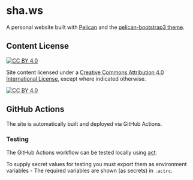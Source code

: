# sha.ws

A personal website built with [Pelican](https://github.com/getpelican/pelican) and the [pelican-bootstrap3 theme](https://github.com/getpelican/pelican-themes/tree/master/pelican-bootstrap3).

## Content License

[![CC BY 4.0][cc-by-shield]][cc-by]

Site content licensed under a [Creative Commons Attribution 4.0 International
License][cc-by], except where indicated otherwise.

[![CC BY 4.0][cc-by-image]][cc-by]

[cc-by]: http://creativecommons.org/licenses/by/4.0/
[cc-by-image]: https://i.creativecommons.org/l/by/4.0/88x31.png
[cc-by-shield]: https://img.shields.io/badge/License-CC%20BY%204.0-lightgrey.svg

## GitHub Actions

The site is automatically built and deployed via GitHub Actions.

### Testing

The GitHub Actions workflow can be tested locally using [act](https://github.com/nektos/act).

To supply secret values for testing you must export them as environment variables - The required variables are shown (as secrets) in `.actrc`.
